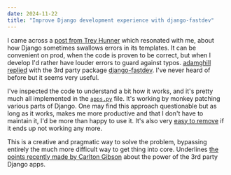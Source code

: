 ```yaml
---
date: 2024-11-22
title: "Improve Django development experience with django-fastdev"
---
```


I came across a [post from Trey Hunner](https://bsky.app/profile/trey.io/post/3lbfs6tusdk2n) which resonated with me, about how Django sometimes swallows errors in its templates. It can be convenient on prod, when the code is proven to be correct, but when I develop I'd rather have louder errors to guard against typos. [adamghill replied](https://bsky.app/profile/adamghill.com/post/3lbfuylqdik2z) with the 3rd party package [django-fastdev](https://github.com/boxed/django-fastdev). I've never heard of before but it seems very useful.

I've inspected the code to understand a bit how it works, and it's pretty much all implemented in the [`apps.py`](https://github.com/boxed/django-fastdev/blob/master/django_fastdev/apps.py) file. It's working by monkey patching various parts of Django. One may find this approach questionable but as long as it works, makes me more productive and that I don't have to maintain it, I'd be more than happy to use it. It's also very [easy to remove](https://programmingisterrible.com/post/139222674273/write-code-that-is-easy-to-delete-not-easy-to) if it ends up not working any more.

This is a creative and pragmatic way to solve the problem, bypassing entirely the much more difficult way to get thing into core. Underlines [the points recently made by Carlton Gibson](https://buttondown.com/carlton/archive/thoughts-on-djangos-core/) about the power of the 3rd party Django apps.
